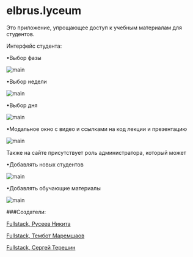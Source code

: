 # elbrus.lyceum

Это приложение, упрощающее доступ к учебным материалам для студентов.
 
Интерфейс студента:

•Выбор фазы

![main](https://github.com/Firajest/elbrus.lyceum/blob/master/readme-assets/1.png)

•Выбор недели

![main](https://github.com/Firajest/elbrus.lyceum/blob/master/readme-assets/2.png)

•Выбор дня

![main](https://github.com/Firajest/elbrus.lyceum/blob/master/readme-assets/3.png)

•Модальное окно с видео и ссылками на код лекции и презентацию

![main](https://github.com/Firajest/elbrus.lyceum/blob/master/readme-assets/4.png)



Также на сайте присутствует роль администратора, который может

•Добавлять новых студентов

![main](https://github.com/Firajest/elbrus.lyceum/blob/master/readme-assets/5.png)

•Добавлять обучающие материалы

![main](https://github.com/Firajest/elbrus.lyceum/blob/master/readme-assets/6.png)


###Создатели:

[Fullstack, Русеев Никита](https://github.com/falconbow)

[Fullstack, Тембот Маремшаов](https://github.com/tixon337)

[Fullstack, Сергей Терешин](https://github.com/Firajest)
